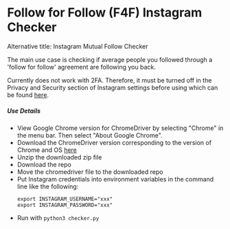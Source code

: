 # Follow for Follow (F4F) Instagram Checker

Alternative title: Instagram Mutual Follow Checker

The main use case is checking if average people you followed through a 'follow for follow' agreement are following you back.

Currently does not work with 2FA. Therefore, it must be turned off in the Privacy and Security section of Instagram settings before using which can be found [here](https://www.instagram.com/accounts/privacy_and_security/).

##### Use Details
- View Google Chrome version for ChromeDriver by selecting "Chrome" in the menu bar. Then select "About Google Chrome".
- Download the ChromeDriver version corresponding to the version of Chrome and OS [here](https://chromedriver.chromium.org/downloads)
- Unzip the downloaded zip file
- Download the repo
- Move the chromedriver file to the downloaded repo
- Put Instagram credentials into environment variables in the command line like the following:
  ```
  export INSTAGRAM_USERNAME="xxx"
  export INSTAGRAM_PASSWORD="xxx"
  ```
- Run with `python3 checker.py`

